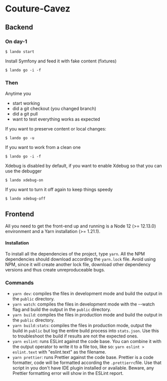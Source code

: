 # Couture-Cavez

## Backend

### On day-1

`$ lando start`

Install Symfony and feed it with fake content (fixtures)

`$ lando go -i -f`

### Then

Anytime you

- start working
- did a git checkout (you changed branch)
- did a git pull
- want to test everything works as expected

If you want to preserve content or local changes:

`$ lando go -u`

If you want to work from a clean one

`$ lando go -i -f`

Xdebug is disabled by default, if you want to enable Xdebug so that you can use the debugger

`$ lando xdebug-on`

If you want to turn it off again to keep things speedy

`$ lando xdebug-off`

## Frontend

All you need to get the front-end up and running is a Node 12 (>= 12.13.0) environment and a Yarn installation (>= 1.21.1).

#### Installation

To install all the dependencies of the project, type `yarn`. All the NPM dependencies should download according the `yarn.lock` file. Avoid using NPM, since it will create another lock file, download other dependency versions and thus create unreproduceable bugs.

### Commands

- `yarn dev`: compiles the files in development mode and build the output in the `public` directory.
- `yarn watch`: compiles the files in development mode with the --watch flag and build the output in the `public` directory.
- `yarn build`: compiles the files in production mode and build the output in the `public` directory.
- `yarn build:stats`: compiles the files in production mode, output the build in `public` but log the entire build process into `stats.json`. Use this to troubleshoot the build if results are not the expected ones.
- `yarn eslint`: runs ESLint against the code base. You can combine it with the output operator to write it to a file too, like so: `yarn eslint > eslint.text` with "eslint.text" as the filename.
- `yarn prettier`: runs Prettier against the code base. Prettier is a code formatter, code will be formatted according the `.prettierrc`file. Use that script in you don't have IDE plugin installed or available. Beware, any Prettier formatting error will show in the ESLint report.

